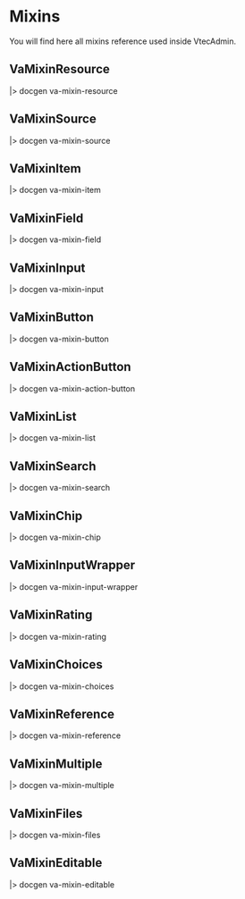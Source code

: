 # Mixins

You will find here all mixins reference used inside VtecAdmin.

## VaMixinResource

|> docgen va-mixin-resource

## VaMixinSource

|> docgen va-mixin-source

## VaMixinItem

|> docgen va-mixin-item

## VaMixinField

|> docgen va-mixin-field

## VaMixinInput

|> docgen va-mixin-input

## VaMixinButton

|> docgen va-mixin-button

## VaMixinActionButton

|> docgen va-mixin-action-button

## VaMixinList

|> docgen va-mixin-list

## VaMixinSearch

|> docgen va-mixin-search

## VaMixinChip

|> docgen va-mixin-chip

## VaMixinInputWrapper

|> docgen va-mixin-input-wrapper

## VaMixinRating

|> docgen va-mixin-rating

## VaMixinChoices

|> docgen va-mixin-choices

## VaMixinReference

|> docgen va-mixin-reference

## VaMixinMultiple

|> docgen va-mixin-multiple

## VaMixinFiles

|> docgen va-mixin-files

## VaMixinEditable

|> docgen va-mixin-editable
